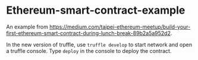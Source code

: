 # Ethereum-smart-contract-example

An example from https://medium.com/taipei-ethereum-meetup/build-your-first-ethereum-smart-contract-during-lunch-break-89b2a5a952d2.

In the new version of truffle, use `truffle develop` to start network and open a truffle console. Type `deploy` in the console to deploy the contract.
